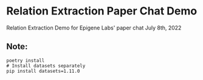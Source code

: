 # Relation Extraction Paper Chat Demo

Relation Extraction Demo for Epigene Labs' paper chat July 8th, 2022


## Note:

```
poetry install
# Install datasets separately
pip install datasets=1.11.0
```